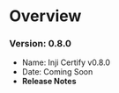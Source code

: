 # Overview

### Version: 0.8.0 <a href="#version-0.8.0" id="version-0.8.0"></a>

* Name: Inji Certify v0.8.0
* Date: Coming Soon
* **Release Notes**
